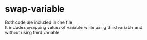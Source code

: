 # swap-variable

Both code are included in one file</br>
It includes swapping values of variable while using third variable and without using third variable
